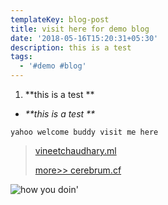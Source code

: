 ```yaml
---
templateKey: blog-post
title: visit here for demo blog
date: '2018-05-16T15:20:31+05:30'
description: this is a test
tags:
  - '#demo #blog'
---
```

1. **this is a test **

* _**this is a test **_


```
yahoo welcome buddy visit me here
```

>
>
> [vineetchaudhary.ml](vineetchaudhary.ml)
>
>
>
>
>
>
>
> [more>> cerebrum.cf](cerebrum.cf)
>
>

![how you doin'](/img/b0ed6f1cb3f5f32ab9014b1c7d188ca1.jpg)
